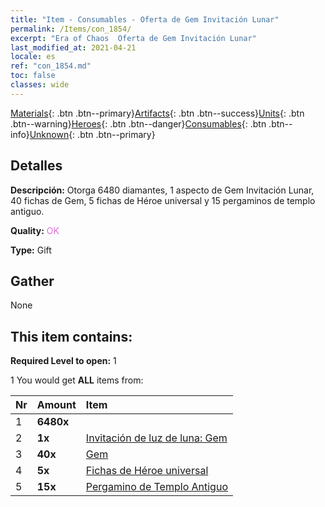 ```yaml
---
title: "Item - Consumables - Oferta de Gem Invitación Lunar"
permalink: /Items/con_1854/
excerpt: "Era of Chaos  Oferta de Gem Invitación Lunar"
last_modified_at: 2021-04-21
locale: es
ref: "con_1854.md"
toc: false
classes: wide
---
```

 [Materials](/es/Items/){: .btn .btn--primary}[Artifacts](/es/Items/Artifacts/){: .btn .btn--success}[Units](/es/Items/Units/){: .btn .btn--warning}[Heroes](/es/Items/Heroes/){: .btn .btn--danger}[Consumables](/es/Items/Consumables/){: .btn .btn--info}[Unknown](/es/Items/Unknown/){: .btn .btn--primary}

## Detalles
 **Descripción:** Otorga 6480 diamantes, 1 aspecto de Gem Invitación Lunar, 40 fichas de Gem, 5 fichas de Héroe universal y 15 pergaminos de templo antiguo.

 **Quality:** <span style="color: #DA70D6">OK</span>

 **Type:** Gift

## Gather

  None

## This item contains:

 **Required Level to open:** 1

 1 You would get **ALL** items  from:

  | Nr | Amount |     Item    |
  |:---|:-------|:------------|
  | 1 |  **6480x** | <i class="fas fa-gem"/> |  | 
  | 2 |  **1x** | [Invitación de luz de luna: Gem](/es/Items/con_1048/) |  | 
  | 3 |  **40x** | [Gem](/es/Items/her_369/) |  | 
  | 4 |  **5x** | [Fichas de Héroe universal](/es/Items/her_358/) |  | 
  | 5 |  **15x** | [Pergamino de Templo Antiguo](/es/Items/con_697/) |  | 
